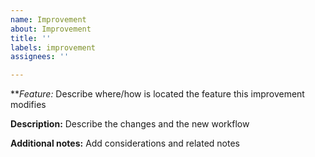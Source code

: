 ```yaml
---
name: Improvement
about: Improvement
title: ''
labels: improvement
assignees: ''

---
```


***Feature:*
Describe where/how is located the feature this improvement modifies

**Description:**
Describe the changes and the new workflow

**Additional notes:**
Add considerations and related notes
